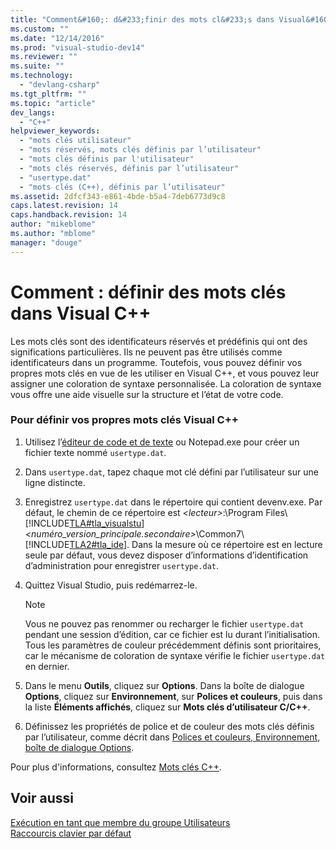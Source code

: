 ```yaml
---
title: "Comment&#160;: d&#233;finir des mots cl&#233;s dans Visual&#160;C++ | Microsoft Docs"
ms.custom: ""
ms.date: "12/14/2016"
ms.prod: "visual-studio-dev14"
ms.reviewer: ""
ms.suite: ""
ms.technology: 
  - "devlang-csharp"
ms.tgt_pltfrm: ""
ms.topic: "article"
dev_langs: 
  - "C++"
helpviewer_keywords: 
  - "mots clés utilisateur"
  - "mots réservés, mots clés définis par l’utilisateur"
  - "mots clés définis par l'utilisateur"
  - "mots clés réservés, définis par l’utilisateur"
  - "usertype.dat"
  - "mots clés (C++), définis par l’utilisateur"
ms.assetid: 2dfcf343-e861-4bde-b5a4-7deb6773d9c8
caps.latest.revision: 14
caps.handback.revision: 14
author: "mikeblome"
ms.author: "mblome"
manager: "douge"
---
```

# Comment&#160;: d&#233;finir des mots cl&#233;s dans Visual&#160;C++
Les mots clés sont des identificateurs réservés et prédéfinis qui ont des significations particulières. Ils ne peuvent pas être utilisés comme identificateurs dans un programme. Toutefois, vous pouvez définir vos propres mots clés en vue de les utiliser en Visual C\+\+, et vous pouvez leur assigner une coloration de syntaxe personnalisée. La coloration de syntaxe vous offre une aide visuelle sur la structure et l’état de votre code.  
  
### Pour définir vos propres mots clés Visual C\+\+  
  
1.  Utilisez l’[éditeur de code et de texte](http://msdn.microsoft.com/fr-fr/508e1f18-99d5-48ad-b5ad-d011b21c6ab1) ou Notepad.exe pour créer un fichier texte nommé `usertype.dat`.  
  
2.  Dans `usertype.dat`, tapez chaque mot clé défini par l’utilisateur sur une ligne distincte.  
  
3.  Enregistrez `usertype.dat` dans le répertoire qui contient devenv.exe. Par défaut, le chemin de ce répertoire est *\<lecteur\>*:\\Program Files\\[!INCLUDE[TLA#tla_visualstu](../misc/includes/tlasharptla_visualstu_md.md)] *\<numéro\_version\_principale.secondaire\>*\\Common7\\[!INCLUDE[TLA2#tla_ide](../misc/includes/tla2sharptla_ide_md.md)]. Dans la mesure où ce répertoire est en lecture seule par défaut, vous devez disposer d’informations d’identification d’administration pour enregistrer `usertype.dat`.  
  
4.  Quittez Visual Studio, puis redémarrez\-le.  
  
    > [!NOTE]
    >  Vous ne pouvez pas renommer ou recharger le fichier `usertype.dat` pendant une session d’édition, car ce fichier est lu durant l’initialisation. Tous les paramètres de couleur précédemment définis sont prioritaires, car le mécanisme de coloration de syntaxe vérifie le fichier `usertype.dat` en dernier.  
  
5.  Dans le menu **Outils**, cliquez sur **Options**. Dans la boîte de dialogue **Options**, cliquez sur **Environnement**, sur **Polices et couleurs**, puis dans la liste **Éléments affichés**, cliquez sur **Mots clés d’utilisateur C\/C\+\+**.  
  
6.  Définissez les propriétés de police et de couleur des mots clés définis par l’utilisateur, comme décrit dans [Polices et couleurs, Environnement, boîte de dialogue Options](../ide/reference/fonts-and-colors-environment-options-dialog-box.md).  
  
 Pour plus d'informations, consultez [Mots clés C\+\+](/visual-cpp/cpp/keywords-cpp).  
  
## Voir aussi  
 [Exécution en tant que membre du groupe Utilisateurs](/visual-cpp/top/running-as-a-member-of-the-users-group)   
 [Raccourcis clavier par défaut](../ide/default-keyboard-shortcuts-in-visual-studio.md)